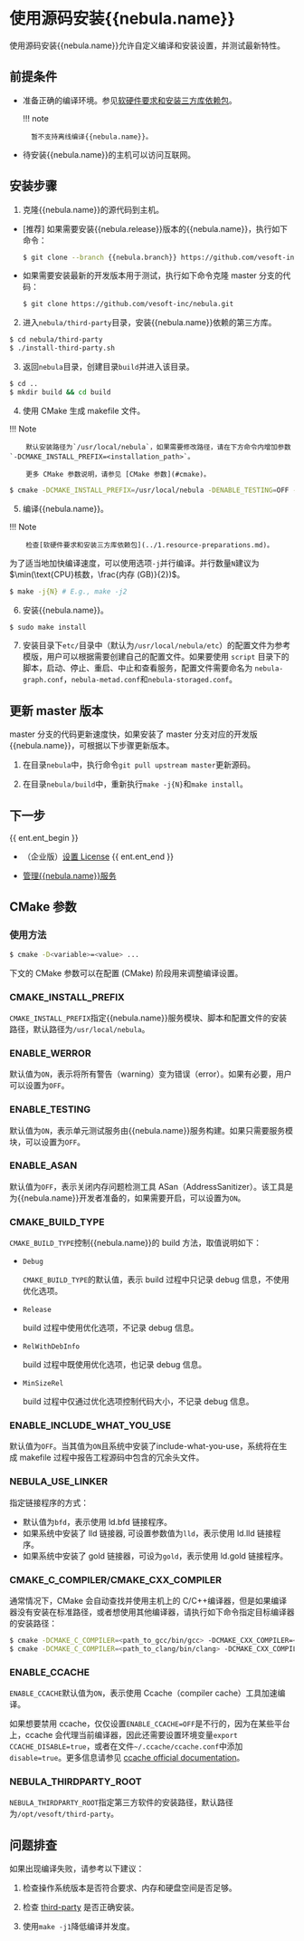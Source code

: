 # 使用源码安装{{nebula.name}}

使用源码安装{{nebula.name}}允许自定义编译和安装设置，并测试最新特性。

## 前提条件

- 准备正确的编译环境。参见[软硬件要求和安装三方库依赖包](../1.resource-preparations.md)。

  !!! note
    
        暂不支持离线编译{{nebula.name}}。

- 待安装{{nebula.name}}的主机可以访问互联网。

## 安装步骤

1. 克隆{{nebula.name}}的源代码到主机。

  - [推荐] 如果需要安装{{nebula.release}}版本的{{nebula.name}}，执行如下命令：

    ```bash
    $ git clone --branch {{nebula.branch}} https://github.com/vesoft-inc/nebula.git
    ```

  - 如果需要安装最新的开发版本用于测试，执行如下命令克隆 master 分支的代码：

    ```bash
    $ git clone https://github.com/vesoft-inc/nebula.git
    ```

2. 进入`nebula/third-party`目录，安装{{nebula.name}}依赖的第三方库。

  ```bash
  $ cd nebula/third-party
  $ ./install-third-party.sh
  ```

3. 返回`nebula`目录，创建目录`build`并进入该目录。

  ```bash
  $ cd ..
  $ mkdir build && cd build
  ```

4. 使用 CMake 生成 makefile 文件。

  !!! Note

        默认安装路径为`/usr/local/nebula`，如果需要修改路径，请在下方命令内增加参数 `-DCMAKE_INSTALL_PREFIX=<installation_path>`。
        
        更多 CMake 参数说明，请参见 [CMake 参数](#cmake)。

  ```bash
  $ cmake -DCMAKE_INSTALL_PREFIX=/usr/local/nebula -DENABLE_TESTING=OFF -DCMAKE_BUILD_TYPE=Release ..
  ```

5. 编译{{nebula.name}}。

  !!! Note

        检查[软硬件要求和安装三方库依赖包](../1.resource-preparations.md)。

  为了适当地加快编译速度，可以使用选项`-j`并行编译。并行数量`N`建议为$\min(\text{CPU}核数，\frac{内存 (GB)}{2})$。

  ```bash
  $ make -j{N} # E.g., make -j2
  ```

6. 安装{{nebula.name}}。

  ```bash
  $ sudo make install
  ```

7. 安装目录下`etc/`目录中（默认为`/usr/local/nebula/etc`）的配置文件为参考模版，用户可以根据需要创建自己的配置文件。如果要使用 `script` 目录下的脚本，启动、停止、重启、中止和查看服务，配置文件需要命名为 `nebula-graph.conf`，`nebula-metad.conf`和`nebula-storaged.conf`。

## 更新 master 版本

master 分支的代码更新速度快，如果安装了 master 分支对应的开发版{{nebula.name}}，可根据以下步骤更新版本。

1. 在目录`nebula`中，执行命令`git pull upstream master`更新源码。

2. 在目录`nebula/build`中，重新执行`make -j{N}`和`make install`。

## 下一步

{{ ent.ent_begin }}
- （企业版）[设置 License](../deploy-license.md)
{{ ent.ent_end }}

- [管理{{nebula.name}}服务](../../2.quick-start/3.quick-start-on-premise/5.start-stop-service.md)

## CMake 参数

### 使用方法

```bash
$ cmake -D<variable>=<value> ...
```

下文的 CMake 参数可以在配置 (CMake) 阶段用来调整编译设置。

### CMAKE_INSTALL_PREFIX

`CMAKE_INSTALL_PREFIX`指定{{nebula.name}}服务模块、脚本和配置文件的安装路径，默认路径为`/usr/local/nebula`。

### ENABLE_WERROR

默认值为`ON`，表示将所有警告（warning）变为错误（error）。如果有必要，用户可以设置为`OFF`。

### ENABLE_TESTING

默认值为`ON`，表示单元测试服务由{{nebula.name}}服务构建。如果只需要服务模块，可以设置为`OFF`。

### ENABLE_ASAN

默认值为`OFF`，表示关闭内存问题检测工具 ASan（AddressSanitizer）。该工具是为{{nebula.name}}开发者准备的，如果需要开启，可以设置为`ON`。

### CMAKE_BUILD_TYPE

`CMAKE_BUILD_TYPE`控制{{nebula.name}}的 build 方法，取值说明如下：

- `Debug`

   `CMAKE_BUILD_TYPE`的默认值，表示 build 过程中只记录 debug 信息，不使用优化选项。

- `Release`

   build 过程中使用优化选项，不记录 debug 信息。

- `RelWithDebInfo`

   build 过程中既使用优化选项，也记录 debug 信息。

- `MinSizeRel`

   build 过程中仅通过优化选项控制代码大小，不记录 debug 信息。

### ENABLE_INCLUDE_WHAT_YOU_USE

默认值为`OFF`。当其值为`ON`且系统中安装了include-what-you-use，系统将在生成 makefile 过程中报告工程源码中包含的冗余头文件。

### NEBULA_USE_LINKER

指定链接程序的方式：

- 默认值为`bfd`，表示使用 ld.bfd 链接程序。
- 如果系统中安装了 lld 链接器, 可设置参数值为`lld`，表示使用 ld.lld 链接程序。
- 如果系统中安装了 gold 链接器，可设为`gold`，表示使用 ld.gold 链接程序。

### CMAKE_C_COMPILER/CMAKE_CXX_COMPILER

通常情况下，CMake 会自动查找并使用主机上的 C/C++编译器，但是如果编译器没有安装在标准路径，或者想使用其他编译器，请执行如下命令指定目标编译器的安装路径：

```bash
$ cmake -DCMAKE_C_COMPILER=<path_to_gcc/bin/gcc> -DCMAKE_CXX_COMPILER=<path_to_gcc/bin/g++> ..
$ cmake -DCMAKE_C_COMPILER=<path_to_clang/bin/clang> -DCMAKE_CXX_COMPILER=<path_to_clang/bin/clang++> ..
```

### ENABLE_CCACHE

`ENABLE_CCACHE`默认值为`ON`，表示使用 Ccache（compiler cache）工具加速编译。

如果想要禁用 ccache，仅仅设置`ENABLE_CCACHE=OFF`是不行的，因为在某些平台上，ccache 会代理当前编译器，因此还需要设置环境变量`export CCACHE_DISABLE=true`，或者在文件`~/.ccache/ccache.conf`中添加`disable=true`。更多信息请参见 [ccache official documentation](https://ccache.dev/manual/3.7.6.html)。

### NEBULA_THIRDPARTY_ROOT

`NEBULA_THIRDPARTY_ROOT`指定第三方软件的安装路径，默认路径为`/opt/vesoft/third-party`。

## 问题排查

如果出现编译失败，请参考以下建议：

1. 检查操作系统版本是否符合要求、内存和硬盘空间是否足够。

2. 检查 [third-party](../1.resource-preparations.md) 是否正确安装。

3. 使用`make -j1`降低编译并发度。
